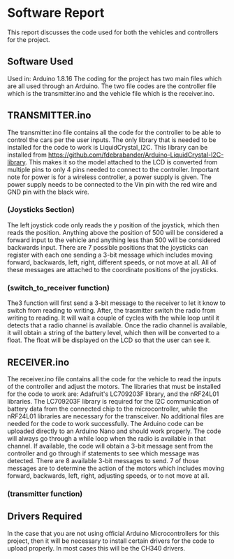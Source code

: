 # Software Report
This report discusses the code used for both the vehicles and controllers for the project.

## Software Used
Used in: Arduino 1.8.16
The coding for the project has two main files which are all used through an Arduino. The two file codes are the controller file which is the transmitter.ino and the vehicle file which is the receiver.ino.

## TRANSMITTER.ino
The transmitter.ino file contains all the code for the controller to be able to control the cars per the user inputs. The only library that is needed to be installed for the code to work is LiquidCrystal_I2C. This library can be installed from https://github.com/fdebrabander/Arduino-LiquidCrystal-I2C-library.  This makes it so the model attached to the LCD is converted from multiple pins to only 4 pins needed to connect to the controller. Important note for power is for a wireless controller, a power supply is given. The power supply needs to be connected to the Vin pin with the red wire and GND pin with the black wire.

### (Joysticks Section)
The left joystick code only reads the y position of the joystick, which then reads the position. Anything above the position of 500 will be considered a forward input to the vehicle and anything less than 500 will be considered backwards input. There are 7 possible positions that the joysticks can register with each one sending a 3-bit message which includes moving forward, backwards, left, right, different speeds, or not move at all. All of these messages are attached to the coordinate positions of the joysticks.

### (switch_to_receiver function)
The3 function will first send a 3-bit message to the receiver to let it know to switch from reading to writing. After, the trasmitter switch the radio from writing to reading. It will wait a couple of cycles with the while loop until it detects that a radio channel is available. Once the radio channel is available, it will obtain a string of the battery level, which then will be converted to a float. The float will be displayed on the LCD so that the user can see it.

## RECEIVER.ino
The receiver.ino file contains all the code for the vehicle to read the inputs of the controller and adjust the motors. The libraries that must be installed for the code to work are: Adafruit's LC709203F library, and the nRF24L01 libraries. The LC709203F library is required for the I2C communication of battery data from the connected chip to the microcontroller, while the nRF24L01 libraries are necessary for the transceiver. No additional files are needed for the code to work successfully. The Arduino code can be uploaded directly to an Arduino Nano and should work properly. The code will always go through a while loop when the radio is available in that channel. If available, the code will obtain a 3-bit message sent from the controller and go through if statements to see which message was detected. There are 8 available 3-bit messages to send. 7 of those messages are to determine the action of the motors which includes moving forward, backwards, left, right, adjusting speeds, or to not move at all.

### (transmitter function)


## Drivers Required
In the case that you are not using official Arduino Microcontrollers for this project, then it will be necessary to install certain drivers for the code to upload properly. In most cases this will be the CH340 drivers.
